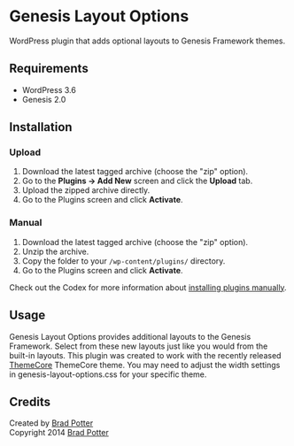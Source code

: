 # Genesis Layout Options

WordPress plugin that adds optional layouts to Genesis Framework themes.

## Requirements
 * WordPress 3.6
 * Genesis 2.0

## Installation

### Upload

1. Download the latest tagged archive (choose the "zip" option).
2. Go to the __Plugins -> Add New__ screen and click the __Upload__ tab.
3. Upload the zipped archive directly.
4. Go to the Plugins screen and click __Activate__.

### Manual

1. Download the latest tagged archive (choose the "zip" option).
2. Unzip the archive.
3. Copy the folder to your `/wp-content/plugins/` directory.
4. Go to the Plugins screen and click __Activate__.

Check out the Codex for more information about [installing plugins manually](http://codex.wordpress.org/Managing_Plugins#Manual_Plugin_Installation).

## Usage

Genesis Layout Options provides additional layouts to the Genesis Framework. Select from these new layouts just like you would from the built-in layouts. This plugin was created to work with the recently released [ThemeCore](https://github.com/bradpotter/themecore) ThemeCore theme. You may need to adjust the width settings in genesis-layout-options.css for your specific theme.

## Credits

Created by [Brad Potter](https://twitter.com/bradleypotter)  
Copyright 2014 [Brad Potter](http://bradpotter.com/)
